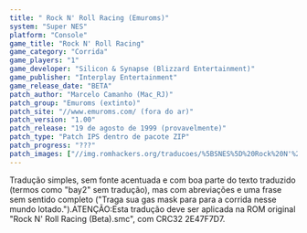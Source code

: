 ```yaml
---
title: " Rock N' Roll Racing (Emuroms)"
system: "Super NES"
platform: "Console"
game_title: "Rock N' Roll Racing"
game_category: "Corrida"
game_players: "1"
game_developer: "Silicon & Synapse (Blizzard Entertainment)"
game_publisher: "Interplay Entertainment"
game_release_date: "BETA"
patch_author: "Marcelo Camanho (Mac_RJ)"
patch_group: "Emuroms (extinto)"
patch_site: "//www.emuroms.com/ (fora do ar)"
patch_version: "1.00"
patch_release: "19 de agosto de 1999 (provavelmente)"
patch_type: "Patch IPS dentro de pacote ZIP"
patch_progress: "???"
patch_images: ["//img.romhackers.org/traducoes/%5BSNES%5D%20Rock%20N'%20Roll%20Racing%20-%201.png","//img.romhackers.org/traducoes/%5BSNES%5D%20Rock%20N'%20Roll%20Racing%20-%20Emuroms%20-%202.png","//img.romhackers.org/traducoes/%5BSNES%5D%20Rock%20N'%20Roll%20Racing%20-%20Emuroms%20-%203.png"]
---
```

Tradução simples, sem fonte acentuada e com boa parte do texto traduzido (termos como "bay2" sem tradução), mas com abreviações e uma frase sem sentido completo ("Traga sua gas mask para para a corrida nesse mundo lotado.").ATENÇÃO:Esta tradução deve ser aplicada na ROM original "Rock N' Roll Racing (Beta).smc", com CRC32 2E47F7D7.